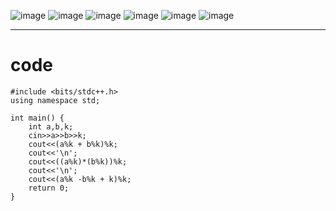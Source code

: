 ![image](https://github.com/user-attachments/assets/c5769d37-4365-4815-9a9c-51fbda416f7b)
![image](https://github.com/user-attachments/assets/968831cf-0e91-4f98-ac85-ddec4c171578)
![image](https://github.com/user-attachments/assets/1235f636-ac60-4232-8037-1be782b984df)
![image](https://github.com/user-attachments/assets/4959031c-9f75-452c-b337-cfef67197a1a)
![image](https://github.com/user-attachments/assets/8cdd8e70-24c8-42a4-a95d-e9b9b84ffc5c)
![image](https://github.com/user-attachments/assets/8d42c68d-6256-4e52-9179-3dddbcd0389f)

---
# code
```
#include <bits/stdc++.h>
using namespace std;

int main() {
    int a,b,k;
    cin>>a>>b>>k;
    cout<<(a%k + b%k)%k;
    cout<<'\n';
    cout<<((a%k)*(b%k))%k;
    cout<<'\n';
    cout<<(a%k -b%k + k)%k;
    return 0;
}
```
